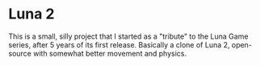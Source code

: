 # Luna 2
This is a small, silly project that I started as a "tribute" to the Luna Game series, after 5 years of its first release.
Basically a clone of Luna 2, open-source with somewhat better movement and physics.
